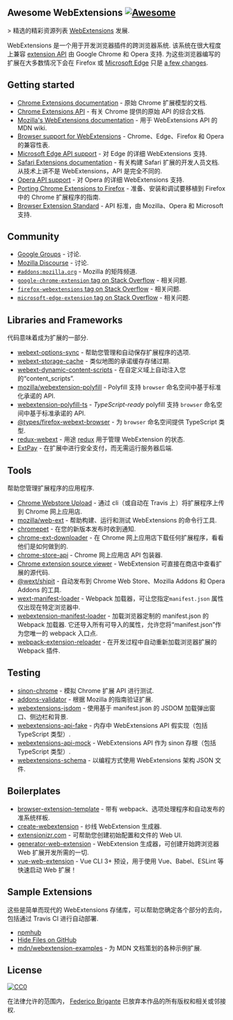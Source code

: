 <div class="github-widget" data-repo="fregante/Awesome-WebExtensions"></div>

## Awesome WebExtensions [![Awesome](https://awesome.re/badge.svg)](https://awesome.re)

&gt; 精选的精彩资源列表 [WebExtensions](https://developer.mozilla.org/en-US/Add-ons/WebExtensions) 发展.

 WebExtensions 是一个用于开发浏览器插件的跨浏览器系统. 该系统在很大程度上兼容 [extension API](https://developer.chrome.com/extensions) 由 Google Chrome 和 Opera 支持. 为这些浏览器编写的扩展在大多数情况下会在 Firefox 或 [Microsoft Edge](https://developer.microsoft.com/en-us/microsoft-edge/platform/documentation/extensions/) 只是 [a few changes](https://developer.mozilla.org/en-US/Add-ons/WebExtensions/Porting_a_Google_Chrome_extension).



## Getting started

- [Chrome Extensions documentation](https://developer.chrome.com/extensions) - 原始 Chrome 扩展模型的文档.
- [Chrome Extensions API](https://developer.chrome.com/extensions/api_index) - 有关 Chrome 提供的原始 API 的综合文档.
- [Mozilla's WebExtensions documentation](https://developer.mozilla.org/en-US/Add-ons/WebExtensions) - 用于 WebExtensions API 的 MDN wiki.
- [Browser support for WebExtensions](https://developer.mozilla.org/en-US/Add-ons/WebExtensions/Browser_support_for_JavaScript_APIs) - Chrome、Edge、Firefox 和 Opera 的兼容性表.
- [Microsoft Edge API support](https://docs.microsoft.com/en-us/microsoft-edge/extensions/api-support/extension-api-roadmap) - 对 Edge 的详细 WebExtensions 支持.
- [Safari Extensions documentation](https://developer.apple.com/safari/extensions/)  - 有关构建 Safari 扩展的开发人员文档. 从技术上讲不是 WebExtensions，API 是完全不同的.
- [Opera API support](https://dev.opera.com/extensions/apis/) - 对 Opera 的详细 WebExtensions 支持.
- [Porting Chrome Extensions to Firefox](https://hacks.mozilla.org/2015/10/porting-chrome-extensions-to-firefox-with-webextensions/) - 准备、安装和调试要移植到 Firefox 中的 Chrome 扩展程序的指南.
- [Browser Extension Standard](https://browserext.github.io/browserext/) - API 标准，由 Mozilla、Opera 和 Microsoft 支持.

## Community

- [Google Groups](https://groups.google.com/a/chromium.org/forum/#!forum/chromium-extensions) - 讨论.
- [Mozilla Discourse](https://discourse.mozilla.org/c/add-ons) - 讨论.
- [`#addons:mozilla.org`](https://matrix.to/#/#addons:mozilla.org) - Mozilla 的矩阵频道.
- [`google-chrome-extension` tag on Stack Overflow](https://stackoverflow.com/questions/tagged/google-chrome-extension) - 相关问题.
- [`firefox-webextensions` tag on Stack Overflow](https://stackoverflow.com/questions/tagged/firefox-webextensions) - 相关问题.
- [`microsoft-edge-extension` tag on Stack Overflow](https://stackoverflow.com/questions/tagged/microsoft-edge-extension) - 相关问题.

## Libraries and Frameworks

代码意味着成为扩展的一部分.

- [webext-options-sync](https://github.com/fregante/webext-options-sync) - 帮助您管理和自动保存扩展程序的选项.
- [webext-storage-cache](https://github.com/fregante/webext-storage-cache) - 类似地图的承诺缓存存储过期.
- [webext-dynamic-content-scripts](https://github.com/fregante/webext-dynamic-content-scripts) - 在自定义域上自动注入您的“content_scripts”.
- [mozilla/webextension-polyfill](https://github.com/mozilla/webextension-polyfill) - Polyfill 支持 `browser` 命名空间中基于标准化承诺的 API.
- [webextension-polyfill-ts](https://github.com/Lusito/webextension-polyfill-ts) - *TypeScript-ready* polyfill 支持 `browser` 命名空间中基于标准承诺的 API.
- [@types/firefox-webext-browser](https://www.npmjs.com/package/@types/firefox-webext-browser) - 为 `browser` 命名空间提供 TypeScript 类型.
- [redux-webext](https://github.com/ivantsov/redux-webext) - 用途 [redux](https://github.com/reactjs/redux) 用于管理 WebExtension 的状态.
- [ExtPay](https://github.com/Glench/ExtPay) - 在扩展中进行安全支付，而无需运行服务器后端.

## Tools

帮助您管理扩展程序的应用程序.

- [Chrome Webstore Upload](https://github.com/DrewML/chrome-webstore-upload-cli) - 通过 cli（或自动在 Travis 上）将扩展程序上传到 Chrome 网上应用店.
- [mozilla/web-ext](https://github.com/mozilla/web-ext) - 帮助构建、运行和测试 WebExtensions 的命令行工具.
- [chromepet](https://github.com/ZenHubIO/chromepet) - 在您的新版本发布时收到通知.
- [chrome-ext-downloader](https://github.com/jiripospisil/chrome-ext-downloader) - 在 Chrome 网上应用店下载任何扩展程序，看看他们是如何做到的.
- [chrome-store-api](https://github.com/acvetkov/chrome-store-api) - Chrome 网上应用店 API 包装器.
- [Chrome extension source viewer](https://github.com/Rob--W/crxviewer) - WebExtension 可直接在商店中查看扩展的源代码.
- [@wext/shipit](https://github.com/LinusU/wext-shipit) - 自动发布到 Chrome Web Store、Mozilla Addons 和 Opera Addons 的工具.
- [wext-manifest-loader](https://github.com/abhijithvijayan/wext-manifest-loader) - Webpack 加载器，可让您指定`manifest.json` 属性仅出现在特定浏览器中.
- [webextension-manifest-loader](https://github.com/jsmnbom/webextension-manifest-loader)  - 加载浏览器定制的 manifest.json 的 Webpack 加载器. 它还导入所有可导入的属性，允许您将“manifest.json”作为您唯一的 webpack 入口点.
- [webpack-extension-reloader](https://github.com/rubenspgcavalcante/webpack-extension-reloader) - 在开发过程中自动重新加载浏览器扩展的 Webpack 插件.

## Testing

- [sinon-chrome](https://github.com/acvetkov/sinon-chrome) - 模拟 Chrome 扩展 API 进行测试.
- [addons-validator](https://github.com/mozilla/addons-validator) - 根据 Mozilla 的指南验证扩展.
- [webextensions-jsdom](https://github.com/stoically/webextensions-jsdom) - 使用基于 manifest.json 的 JSDOM 加载弹出窗口、侧边栏和背景.
- [webextensions-api-fake](https://github.com/stoically/webextensions-api-fake) - 内存中 WebExtensions API 假实现（包括 TypeScript 类型）.
- [webextensions-api-mock](https://github.com/stoically/webextensions-api-mock) - WebExtensions API 作为 sinon 存根（包括 TypeScript 类型）.
- [webextensions-schema](https://github.com/stoically/webextensions-schema) - 以编程方式使用 WebExtensions 架构 JSON 文件.

## Boilerplates

- [browser-extension-template](https://github.com/notlmn/browser-extension-template) - 带有 webpack、选项处理程序和自动发布的准系统样板.
- [create-webextension](https://github.com/rpl/create-webextension) - 纱线 WebExtension 生成器.
- [extensionizr.com](https://extensionizr.com) - 可帮助您创建初始配置和文件的 Web UI.
- [generator-web-extension](https://github.com/HaNdTriX/generator-web-extension) - WebExtension 生成器，可创建开始跨浏览器 Web 扩展开发所需的一切.
- [vue-web-extension](https://github.com/Kocal/vue-web-extension) - Vue CLI 3+ 预设，用于使用 Vue、Babel、ESLint 等快速启动 Web 扩展！

## Sample Extensions

这些是简单而现代的 WebExtensions 存储库，可以帮助您确定各个部分的去向，包括通过 Travis CI 进行自动部署.

- [npmhub](https://github.com/npmhub/npmhub)
- [Hide Files on GitHub](https://github.com/sindresorhus/hide-files-on-github)
- [mdn/webextension-examples](https://github.com/mdn/webextensions-examples) - 为 MDN 文档策划的各种示例扩展.

## License

[![CC0](https://mirrors.creativecommons.org/presskit/buttons/88x31/svg/cc-zero.svg)](https://creativecommons.org/publicdomain/zero/1.0/)

在法律允许的范围内， [Federico Brigante](https://bfred.it) 已放弃本作品的所有版权和相关或邻接权.
